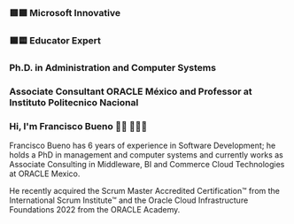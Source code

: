 ### 🟥🟩 Microsoft Innovative
### 🟦🟨 Educator Expert
### Ph.D. in Administration and Computer Systems
### Associate Consultant ORACLE México and Professor at Instituto Politecnico Nacional

### Hi, I'm Francisco Bueno 👋🏽 👨🏽‍💻

Francisco Bueno has 6 years of experience in Software Development; he holds a PhD in management and computer systems and currently works as Associate Consulting in Middleware, BI and Commerce Cloud Technologies at ORACLE Mexico.

He recently acquired the Scrum Master Accredited Certification™ from the International Scrum Institute™ and the Oracle Cloud Infrastructure Foundations 2022 from the ORACLE Academy.

<!--
**fjbueno/fjbueno** is a ✨ _special_ ✨ repository because its `README.md` (this file) appears on your GitHub profile.

Here are some ideas to get you started:

🔭 I’m currently working on ...
- 🌱 I’m currently learning ...
- 👯 I’m looking to collaborate on ...
- 🤔 I’m looking for help with ...
- 💬 Ask me about ...
- 📫 How to reach me: ...
- 😄 Pronouns: ...
- ⚡ Fun fact: ...
-->
